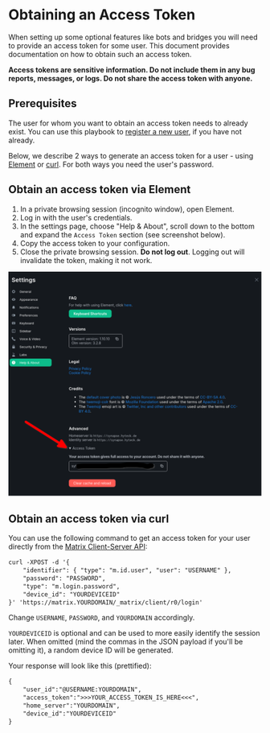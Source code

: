 # Obtaining an Access Token

When setting up some optional features like bots and bridges you will need to provide an access token for some user. This document provides documentation on how to obtain such an access token.

**Access tokens are sensitive information. Do not include them in any bug reports, messages, or logs. Do not share the access token with anyone.**

## Prerequisites

The user for whom you want to obtain an access token needs to already exist. You can use this playbook to [register a new user](registering-users.md), if you have not already.

Below, we describe 2 ways to generate an access token for a user - using [Element](#obtain-an-access-token-via-element) or [curl](#obtain-an-access-token-via-curl). For both ways you need the user's password.

## Obtain an access token via Element

1. In a private browsing session (incognito window), open Element.
1. Log in with the user's credentials.
1. In the settings page, choose "Help & About", scroll down to the bottom and expand the `Access Token` section (see screenshot below).
1. Copy the access token to your configuration.
1. Close the private browsing session. **Do not log out**. Logging out will invalidate the token, making it not work.

![Obtaining an access token with Element](assets/obtain_admin_access_token_element.png)


## Obtain an access token via curl

You can use the following command to get an access token for your user directly from the [Matrix Client-Server API](https://www.matrix.org/docs/guides/client-server-api#login):

```
curl -XPOST -d '{
    "identifier": { "type": "m.id.user", "user": "USERNAME" },
    "password": "PASSWORD",
    "type": "m.login.password",
    "device_id": "YOURDEVICEID"
}' 'https://matrix.YOURDOMAIN/_matrix/client/r0/login'
```
Change `USERNAME`, `PASSWORD`, and `YOURDOMAIN` accordingly.

`YOURDEVICEID` is optional and can be used to more easily identify the session later. When omitted (mind the commas in the JSON payload if you'll be omitting it), a random device ID will be generated.

Your response will look like this (prettified):

```
{
    "user_id":"@USERNAME:YOURDOMAIN",
    "access_token":">>>YOUR_ACCESS_TOKEN_IS_HERE<<<",
    "home_server":"YOURDOMAIN",
    "device_id":"YOURDEVICEID"
}
```
